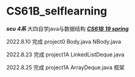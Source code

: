 # CS61B_selflearning
***seu 4系*** 大四自学java与数据结构 [***CS61B 19 spring***](https://sp19.datastructur.es/)

2022.8.10 完成 project0 Body.java NBody.java

2022.8.23 完成 project1A LinkedListDeque.java

2022.8.25 完成 project1A ArrayDeque.java 框架 
